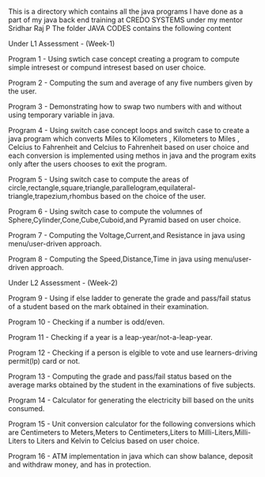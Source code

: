 This is a directory which contains all the java programs I have done as a part of my java back end training at CREDO SYSTEMS under my mentor  Sridhar Raj P 
The folder JAVA CODES contains the following content

Under L1 Assessment - (Week-1)

Program 1 - Using swtich case concept creating a program to compute simple intresest or compund intresest based on user choice.

Program 2 - Computing the sum and average of any five numbers given by the user.

Program 3 - Demonstrating how to swap two numbers with and without using temporary variable in java.

Program 4 - Using switch case concept loops and switch case to create a java program which converts Miles to Kilometers , Kilometers to Miles , Celcius to Fahrenheit and Celcius to  Fahrenheit based on user choice and each conversion is implemented using methos in java and the program exits only after the users chooses to exit
            the program.
            
Program 5 - Using switch case to compute the areas of circle,rectangle,square,triangle,parallelogram,equilateral-triangle,trapezium,rhombus based on the choice of the user.

Program 6 - Using switch case to compute the volumnes of Sphere,Cylinder,Cone,Cube,Cuboid,and Pyramid based on user choice.

Program 7 - Computing the Voltage,Current,and Resistance in java using menu/user-driven approach.

Program 8 - Computing the Speed,Distance,Time in java using menu/user-driven approach.

Under L2 Assessment - (Week-2)

Program 9 - Using if else ladder to generate the grade and pass/fail status of a student based on the mark obtained in their examination.

Program 10 - Checking if a number is odd/even.

Program 11 - Checking if a year is a leap-year/not-a-leap-year.

Program 12 - Checking if a person is elgible to vote and use learners-driving permit(lp) card or not.

Program 13 - Computing the grade and pass/fail status based on the average marks obtained by the student in the examinations of five subjects.

Program 14 - Calculator for generating the electricity bill based on the units consumed.

Program 15 - Unit conversion calculator for the following conversions which are Centimeters to Meters,Meters to Centimeters,Liters to Milli-Liters,Milli-Liters to Liters
             and Kelvin to Celcius based on user choice.
             
Program 16 - ATM implementation in java which can show balance, deposit and withdraw money, and has in protection.

